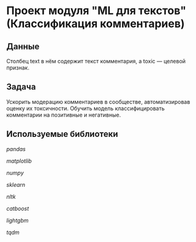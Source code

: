# Проект модуля "ML для текстов" (Классификация комментариев)


## Данные

Столбец text в нём содержит текст комментария, а toxic — целевой признак.

## Задача

Ускорить модерацию комментариев в сообществе, автоматизировав оценку их токсичности.
Обучить модель классифицировать комментарии на позитивные и негативные.

## Используемые библиотеки
*pandas*

*matplotlib*

*numpy*

*sklearn*

*nltk*

*catboost*

*lightgbm*

*tqdm*

